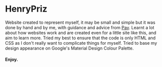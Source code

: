 # HenryPriz
Website created to represent myself, it may be small and simple but it was done by hand and by me, with guidance and advice from [Pav][1]. Learnt a lot about how websites work and are created even for a little site like this, and aim to learn more. Tried my best to ensure that the code is only HTML and CSS as I don't really want to complicate things for myself. Tried to base my design appearance on Google's Material Design Colour Palette.
#### Enjoy.
[1]: http://pavsidhu.com "pavsidhu.com"
